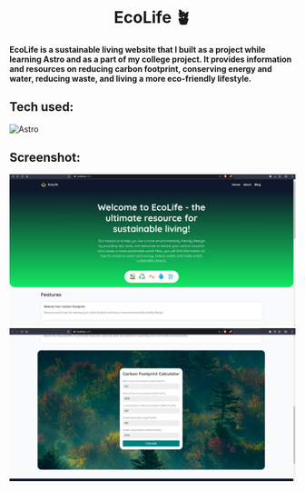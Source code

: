 <h1 align="center"> EcoLife 🪴 </h1>

#### EcoLife is a sustainable living website that I built as a project while learning Astro and as a part of my college project. It provides information and resources on reducing carbon footprint, conserving energy and water, reducing waste, and living a more eco-friendly lifestyle.

## Tech used: 
![Astro](https://img.shields.io/badge/Astro-0C1222?style=for-the-badge&logo=astro&logoColor=FDFDFE)

## Screenshot:

![EcoLife](./src/images/EcoLife.jpeg)
![CarbonFpCalc](./src/images/carbonfpcalc.jpeg)